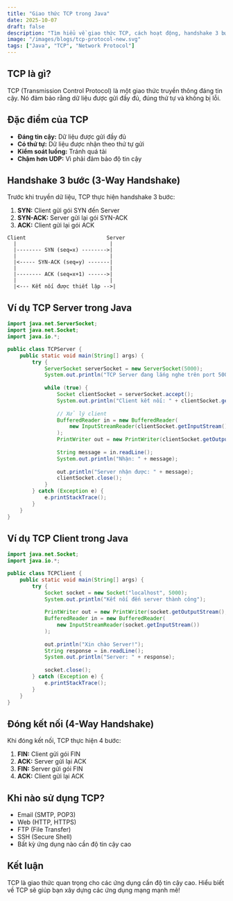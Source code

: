 ```yaml
---
title: "Giao thức TCP trong Java"
date: 2025-10-07
draft: false
description: "Tìm hiểu về giao thức TCP, cách hoạt động, handshake 3 bước, và cách sử dụng TCP trong Java."
image: "/images/blogs/tcp-protocol-new.svg"
tags: ["Java", "TCP", "Network Protocol"]
---
```


## TCP là gì?

TCP (Transmission Control Protocol) là một giao thức truyền thông đáng tin cậy. Nó đảm bảo rằng dữ liệu được gửi đầy đủ, đúng thứ tự và không bị lỗi.

## Đặc điểm của TCP

- **Đáng tin cậy:** Dữ liệu được gửi đầy đủ
- **Có thứ tự:** Dữ liệu được nhận theo thứ tự gửi
- **Kiểm soát luồng:** Tránh quá tải
- **Chậm hơn UDP:** Vì phải đảm bảo độ tin cậy

## Handshake 3 bước (3-Way Handshake)

Trước khi truyền dữ liệu, TCP thực hiện handshake 3 bước:

1. **SYN:** Client gửi gói SYN đến Server
2. **SYN-ACK:** Server gửi lại gói SYN-ACK
3. **ACK:** Client gửi lại gói ACK

```
Client                          Server
  |                              |
  |-------- SYN (seq=x) -------->|
  |                              |
  |<----- SYN-ACK (seq=y) -------|
  |                              |
  |-------- ACK (seq=x+1) ------>|
  |                              |
  |<--- Kết nối được thiết lập -->|
```

## Ví dụ TCP Server trong Java

```java
import java.net.ServerSocket;
import java.net.Socket;
import java.io.*;

public class TCPServer {
    public static void main(String[] args) {
        try {
            ServerSocket serverSocket = new ServerSocket(5000);
            System.out.println("TCP Server đang lắng nghe trên port 5000");
            
            while (true) {
                Socket clientSocket = serverSocket.accept();
                System.out.println("Client kết nối: " + clientSocket.getInetAddress());
                
                // Xử lý client
                BufferedReader in = new BufferedReader(
                    new InputStreamReader(clientSocket.getInputStream())
                );
                PrintWriter out = new PrintWriter(clientSocket.getOutputStream(), true);
                
                String message = in.readLine();
                System.out.println("Nhận: " + message);
                
                out.println("Server nhận được: " + message);
                clientSocket.close();
            }
        } catch (Exception e) {
            e.printStackTrace();
        }
    }
}
```

## Ví dụ TCP Client trong Java

```java
import java.net.Socket;
import java.io.*;

public class TCPClient {
    public static void main(String[] args) {
        try {
            Socket socket = new Socket("localhost", 5000);
            System.out.println("Kết nối đến server thành công");
            
            PrintWriter out = new PrintWriter(socket.getOutputStream(), true);
            BufferedReader in = new BufferedReader(
                new InputStreamReader(socket.getInputStream())
            );
            
            out.println("Xin chào Server!");
            String response = in.readLine();
            System.out.println("Server: " + response);
            
            socket.close();
        } catch (Exception e) {
            e.printStackTrace();
        }
    }
}
```

## Đóng kết nối (4-Way Handshake)

Khi đóng kết nối, TCP thực hiện 4 bước:

1. **FIN:** Client gửi gói FIN
2. **ACK:** Server gửi lại ACK
3. **FIN:** Server gửi gói FIN
4. **ACK:** Client gửi lại ACK

## Khi nào sử dụng TCP?

- Email (SMTP, POP3)
- Web (HTTP, HTTPS)
- FTP (File Transfer)
- SSH (Secure Shell)
- Bất kỳ ứng dụng nào cần độ tin cậy cao

## Kết luận

TCP là giao thức quan trọng cho các ứng dụng cần độ tin cậy cao. Hiểu biết về TCP sẽ giúp bạn xây dựng các ứng dụng mạng mạnh mẽ!

